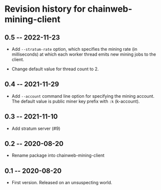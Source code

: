# Revision history for chainweb-mining-client

## 0.5 -- 2022-11-23

*   Add `--stratum-rate` option, which specifies the mining rate (in
    milliseconds) at which each worker thread emits new mining jobs to the
    client.

*   Change default value for thread count to 2.

## 0.4 -- 2021-11-29

*   Add `--account` command line option for specifying the mining account. The
    default value is public miner key prefix with `:k` (k-account).

## 0.3 -- 2021-11-10

*   Add stratum server (#9)

## 0.2 -- 2020-08-20

* Rename package into chainweb-mining-client

## 0.1 -- 2020-08-20

* First version. Released on an unsuspecting world.
